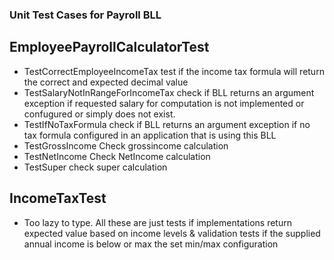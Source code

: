 ### Unit Test Cases for Payroll BLL

## EmployeePayrollCalculatorTest
- TestCorrectEmployeeIncomeTax  test if the income tax formula will return the correct and expected decimal value
- TestSalaryNotInRangeForIncomeTax   check if BLL returns an argument exception if requested salary for computation is not implemented or confugured or simply does not exist.
- TestIfNoTaxFormula  check if BLL returns an argument exception if no tax formula configured in an application that is using this BLL
- TestGrossIncome   Check grossincome calculation
- TestNetIncome  Check NetIncome calculation
- TestSuper  check super calculation


## IncomeTaxTest
* Too lazy to type. 
All these are just tests if implementations return expected value based on income levels & validation tests if the supplied annual income is below or max the set min/max configuration
